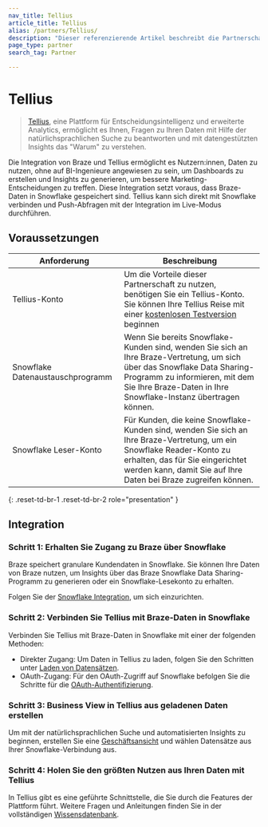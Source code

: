 ```yaml
---
nav_title: Tellius
article_title: Tellius
alias: /partners/Tellius/
description: "Dieser referenzierende Artikel beschreibt die Partnerschaft zwischen Braze und Tellius, einer Plattform für Decision Intelligence und Augmented Analytics, die es Ihnen erlaubt, Daten zu nutzen, ohne auf BI-Ingenieure angewiesen zu sein, um Dashboards zu erstellen und Insights zu generieren, um bessere Marketing-Entscheidungen zu treffen."
page_type: partner
search_tag: Partner

---
```


# Tellius

> [Tellius](https://www.tellius.com/), eine Plattform für Entscheidungsintelligenz und erweiterte Analytics, ermöglicht es Ihnen, Fragen zu Ihren Daten mit Hilfe der natürlichsprachlichen Suche zu beantworten und mit datengestützten Insights das "Warum" zu verstehen.

Die Integration von Braze und Tellius ermöglicht es Nutzern:innen, Daten zu nutzen, ohne auf BI-Ingenieure angewiesen zu sein, um Dashboards zu erstellen und Insights zu generieren, um bessere Marketing-Entscheidungen zu treffen. Diese Integration setzt voraus, dass Braze-Daten in Snowflake gespeichert sind. Tellius kann sich direkt mit Snowflake verbinden und Push-Abfragen mit der Integration im Live-Modus durchführen.

## Voraussetzungen

| Anforderung | Beschreibung |
| ----------- | ----------- |
| Tellius-Konto | Um die Vorteile dieser Partnerschaft zu nutzen, benötigen Sie ein Tellius-Konto. Sie können Ihre Tellius Reise mit einer [kostenlosen Testversion](https://www.tellius.com/free-trial/) beginnen|
| Snowflake Datenaustauschprogramm | Wenn Sie bereits Snowflake-Kunden sind, wenden Sie sich an Ihre Braze-Vertretung, um sich über das Snowflake Data Sharing-Programm zu informieren, mit dem Sie Ihre Braze-Daten in Ihre Snowflake-Instanz übertragen können.|
| Snowflake Leser-Konto | Für Kunden, die keine Snowflake-Kunden sind, wenden Sie sich an Ihre Braze-Vertretung, um ein Snowflake Reader-Konto zu erhalten, das für Sie eingerichtet werden kann, damit Sie auf Ihre Daten bei Braze zugreifen können.|
{: .reset-td-br-1 .reset-td-br-2 role="presentation" }

## Integration

### Schritt 1: Erhalten Sie Zugang zu Braze über Snowflake

Braze speichert granulare Kundendaten in Snowflake. Sie können Ihre Daten von Braze nutzen, um Insights über das Braze Snowflake Data Sharing-Programm zu generieren oder ein Snowflake-Lesekonto zu erhalten. 

Folgen Sie der [Snowflake Integration]({{site.baseurl}}/partners/data_and_infrastructure_agility/data_warehouses/snowflake/), um sich einzurichten. 

### Schritt 2: Verbinden Sie Tellius mit Braze-Daten in Snowflake

Verbinden Sie Tellius mit Braze-Daten in Snowflake mit einer der folgenden Methoden:

- Direkter Zugang: Um Daten in Tellius zu laden, folgen Sie den Schritten unter [Laden von Datensätzen](https://help.tellius.com/article/jn6o59d5gk-load-datasets).
- OAuth-Zugang: Für den OAuth-Zugriff auf Snowflake befolgen Sie die Schritte für die [OAuth-Authentifizierung](https://help.tellius.com/article/11517w63b6-oauth-authentication-for-snowflake).

### Schritt 3: Business View in Tellius aus geladenen Daten erstellen

Um mit der natürlichsprachlichen Suche und automatisierten Insights zu beginnen, erstellen Sie eine [Geschäftsansicht](https://help.tellius.com/article/hy9yvh5tom-create-business-view) und wählen Datensätze aus Ihrer Snowflake-Verbindung aus.

### Schritt 4: Holen Sie den größten Nutzen aus Ihren Daten mit Tellius

In Tellius gibt es eine geführte Schnittstelle, die Sie durch die Features der Plattform führt. Weitere Fragen und Anleitungen finden Sie in der vollständigen [Wissensdatenbank](https://help.tellius.com/).